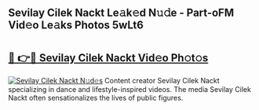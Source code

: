## Sevilay Cilek Nackt Le𝚊k𝚎d N𝚞𝚍e - Part-oFM Vid𝚎o Le𝚊ks Photos 5wLt6

# <h2><a href="http://fb1fh4.evod.top/?m=Sevilay+Cilek+Nackt">🔗 👉🔴 Sevilay Cilek Nackt Vid𝚎o Ph𝚘t𝚘s</a></h2>

[![Sevilay Cilek Nackt N𝚞d𝚎s](https://i.imgur.com/8V9OHl7.gif)](http://fb1fh4.evod.top/?m=Sevilay+Cilek+Nackt)
Content creator Sevilay Cilek Nackt specializing in dance and lifestyle-inspired videos. The media Sevilay Cilek Nackt often sensationalizes the lives of public figures. 
